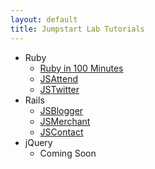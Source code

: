 ```yaml
---
layout: default
title: Jumpstart Lab Tutorials
---
```


* Ruby
  * [Ruby in 100 Minutes](ruby/rubyin100minutes/)
  * [JSAttend](ruby/jsattend/)
  * [JSTwitter](ruby/jstwitter/)
* Rails
  * [JSBlogger](rails/jsblogger/)
  * [JSMerchant](rails/jsmerchant/)
  * [JSContact](rails/jscontact/)
* jQuery
  * Coming Soon